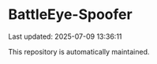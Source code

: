 # BattleEye-Spoofer

Last updated: 2025-07-09 13:36:11

This repository is automatically maintained.
